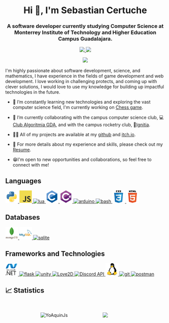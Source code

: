 <h1 align="center">Hi 👋, I'm Sebastian Certuche</h1>
<h3 align="center">A software developer currently studying Computer Science at Monterrey Institute of Technology and Higher Education Campus Guadalajara.</h3>

<p align="center">
	<a href="https://linkedin.com/in/sebastian-gonzalez-certuche-40529b274/">
		<img src="https://img.shields.io/badge/LinkedIn-0077B5?style=for-the-badge&logo=linkedin&logoColor=white" />
	</a>
	<a href="mailto:sebascertuche@gmail.com">
		<img src="https://img.shields.io/badge/Gmail-D14836?style=for-the-badge&logo=gmail&logoColor=white" />
	</a>
</p>

<p align="center">
	<img src="https://komarev.com/ghpvc/?username=YoAquinJS&color=blueviolet&style=flat-square&label=Profile+Views" />
</p>

I'm highly passionate about software development, science, and mathematics, I have experience in the fields of game development and web development. I love working in challenging protects, and coming up with clever solutions, I would love to use my knowledge for building up impactful technologies in the future.

- 🌱 I’m constantly learning new technologies and exploring the vast computer science field, I'm currently working on [Chess game](https://github.com/YoAquinJs/chess).

- 🤝 I’m currently collaborating with the campus computer science club, 💻[Club Algoritmia GDA](https://github.com/ClubAlgoritmiaGDA/website/), and with the campus rocketry club, 🚀[Ignitia](https://www.instagram.com/ignitia.rocketlab/).

- 👨‍💻 All of my projects are available at my [github](https://github.com/YoAquinJs?tab=repositories) and [itch.io](https://styxgames.itch.io/).

- 📄 For more details about my experience and skills, please check out my [Resume]([https://linkedin.com/in/sebastian-gonzalez-certuche-40529b274](https://github.com/YoAquinJs/YoAquinJs/blob/main/resume.pdf)).

- 😁I'm open to new opportunities and collaborations, so feel free to connect with me!

## Languages
<p align="left">
<a href="https://www.python.org" target="_blank" rel="noreferrer"> <img src="https://raw.githubusercontent.com/devicons/devicon/master/icons/python/python-original.svg" alt="python" width="40" height="40"/>
</a>
<a href="https://developer.mozilla.org/en-US/docs/Web/JavaScript" target="_blank" rel="noreferrer"> <img src="https://raw.githubusercontent.com/devicons/devicon/master/icons/javascript/javascript-original.svg" alt="javascript" width="40" height="40"/>
</a>
<a href="https://www.lua.org/" target="_blank" rel="noreferrer"> <img src="https://raw.githubusercontent.com/librariesio/pictogram/master/vendor/assets/images/lua/lua.png" alt="lua" width="40" height="40"/>
</a>
<a href="https://www.cprogramming.com/" target="_blank" rel="noreferrer"> <img src="https://raw.githubusercontent.com/devicons/devicon/master/icons/c/c-original.svg" alt="c" width="40" height="40"/>
</a>
<a href="https://www.w3schools.com/cs/" target="_blank" rel="noreferrer"> <img src="https://raw.githubusercontent.com/devicons/devicon/master/icons/csharp/csharp-original.svg" alt="csharp" width="40" height="40"/>
</a>
<a href="https://www.arduino.cc/" target="_blank" rel="noreferrer"> <img src="https://cdn.worldvectorlogo.com/logos/arduino-1.svg" alt="arduino" width="40" height="40"/>
</a>
<a href="https://www.gnu.org/software/bash/" target="_blank" rel="noreferrer"> <img src="https://www.vectorlogo.zone/logos/gnu_bash/gnu_bash-icon.svg" alt="bash" width="40" height="40"/>
</a>
<a href="https://www.w3schools.com/css/" target="_blank" rel="noreferrer"> <img src="https://raw.githubusercontent.com/devicons/devicon/master/icons/css3/css3-original-wordmark.svg" alt="css3" width="40" height="40"/>
</a>
<a href="https://www.w3.org/html/" target="_blank" rel="noreferrer"> <img src="https://raw.githubusercontent.com/devicons/devicon/master/icons/html5/html5-original-wordmark.svg" alt="html5" width="40" height="40"/>
</a>
</p>

## Databases
<p align="left">
<a href="https://www.mongodb.com/" target="_blank" rel="noreferrer"> <img src="https://raw.githubusercontent.com/devicons/devicon/master/icons/mongodb/mongodb-original-wordmark.svg" alt="mongodb" width="40" height="40"/> </a>
<a href="https://www.mysql.com/" target="_blank" rel="noreferrer"> <img src="https://raw.githubusercontent.com/devicons/devicon/master/icons/mysql/mysql-original-wordmark.svg" alt="mysql" width="40" height="40"/> </a>
<a href="https://www.sqlite.org/" target="_blank" rel="noreferrer"> <img src="https://www.vectorlogo.zone/logos/sqlite/sqlite-icon.svg" alt="sqlite" width="40" height="40"/> </a>
</p>

## Frameworks and Technologies
<p align="left">
<a href="https://dotnet.microsoft.com/" target="_blank" rel="noreferrer"> <img src="https://raw.githubusercontent.com/devicons/devicon/master/icons/dot-net/dot-net-original-wordmark.svg" alt="dotnet" width="40" height="40"/>
</a>
<a href="https://flask.palletsprojects.com/" target="_blank" rel="noreferrer"> <img src="https://www.vectorlogo.zone/logos/pocoo_flask/pocoo_flask-icon.svg" alt="flask" width="40" height="40"/>
</a>
<a href="https://unity.com/" target="_blank" rel="noreferrer"> <img src="https://www.vectorlogo.zone/logos/unity3d/unity3d-icon.svg" alt="unity" width="40" height="40"/>
</a>
<a href="https://love2d.org/" target="_blank" rel="noreferrer"> <img src="https://love2d.org/w/images/6/68/love-app-0.10.png" alt="Love2D" width="40" height="40"/>
</a>
<a href="https://discord.com/developers/docs/intro" target="_blank" rel="noreferrer"> <img src="https://assets-global.website-files.com/6257adef93867e50d84d30e2/636e0a69f118df70ad7828d4_icon_clyde_blurple_RGB.svg" alt="Discord API" width="40" height="40"/>
</a>
</a> <a href="https://www.linux.org/" target="_blank" rel="noreferrer"> <img src="https://raw.githubusercontent.com/devicons/devicon/master/icons/linux/linux-original.svg" alt="linux" width="40" height="40"/>
</a>
<a href="https://git-scm.com/" target="_blank" rel="noreferrer"> <img src="https://www.vectorlogo.zone/logos/git-scm/git-scm-icon.svg" alt="git" width="40" height="40"/>
</a>
<a href="https://postman.com" target="_blank" rel="noreferrer"> <img src="https://www.vectorlogo.zone/logos/getpostman/getpostman-icon.svg" alt="postman" width="40" height="40"/>
</a>
</p>

## 📈 Statistics

<br/>
<p align="center">
  <img width="55%" src="https://github-readme-stats.vercel.app/api?username=YoAquinJs&show_icons=true&hide=contribs,prs&cache_seconds=86400&theme=blueberry" alt="YoAquinJs" />
      <img width=39% align="right" src="https://github-readme-stats.vercel.app/api/top-langs/?username=YoAquinJs&layout=compact" />
</p>
